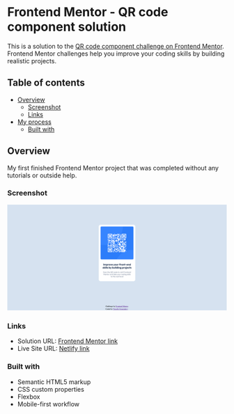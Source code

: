 # Frontend Mentor - QR code component solution

This is a solution to the [QR code component challenge on Frontend Mentor](https://www.frontendmentor.io/challenges/qr-code-component-iux_sIO_H). Frontend Mentor challenges help you improve your coding skills by building realistic projects. 

## Table of contents

- [Overview](#overview)
  - [Screenshot](#screenshot)
  - [Links](#links)
- [My process](#my-process)
  - [Built with](#built-with)

## Overview
  My first finished Frontend Mentor project that was completed without any tutorials or outside help. 
### Screenshot

![](images/final-website-look.png)

### Links

- Solution URL: [Frontend Mentor link](https://www.frontendmentor.io/solutions/qr-container-component-created-using-html-and-css-XJRqvl_LKK)
- Live Site URL: [Netlify link](https://qrcodeprojectbytg.netlify.app/)

### Built with

- Semantic HTML5 markup
- CSS custom properties
- Flexbox
- Mobile-first workflow

